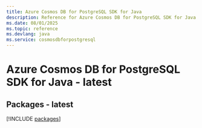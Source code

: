 ```yaml
---
title: Azure Cosmos DB for PostgreSQL SDK for Java
description: Reference for Azure Cosmos DB for PostgreSQL SDK for Java
ms.date: 08/01/2025
ms.topic: reference
ms.devlang: java
ms.service: cosmosdbforpostgresql
---
```

# Azure Cosmos DB for PostgreSQL SDK for Java - latest
## Packages - latest
[!INCLUDE [packages](cosmos-db-for-postgresql-index.md)]